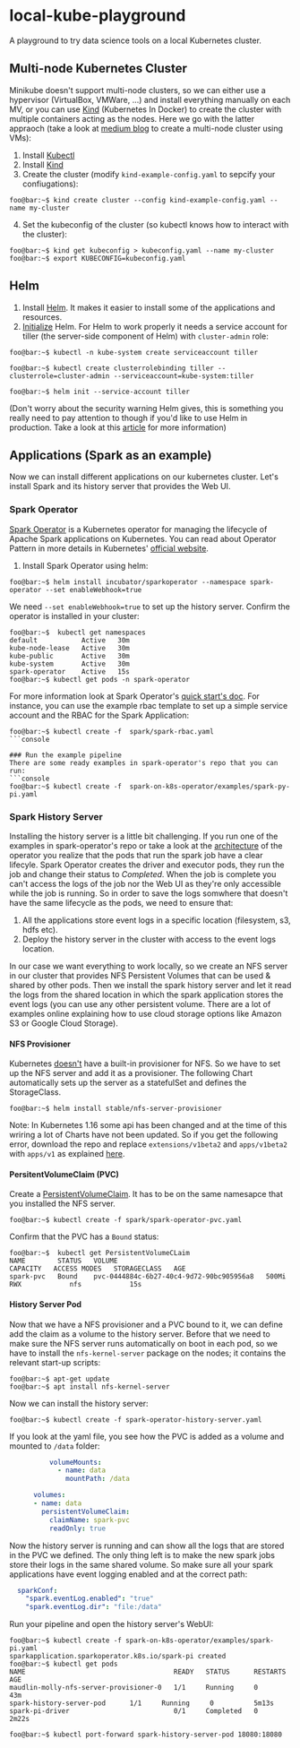 # local-kube-playground
A playground to try data science tools on a local Kubernetes cluster. 


## Multi-node Kubernetes Cluster
Minikube doesn't support multi-node clusters, so we can either use a hypervisor (VirtualBox, VMWare, ...) and install everything manually on each MV, or you can use [Kind](https://github.com/kubernetes-sigs/kind) (Kubernetes In Docker) to create the cluster with multiple containers acting as the nodes. Here we go with the latter appraoch (take a look at [medium blog](https://medium.com/@raj10x/multi-node-kubernetes-cluster-with-vagrant-virtualbox-and-kubeadm-9d3eaac28b98) to create a multi-node cluster using VMs):

1. Install [Kubectl](https://kubernetes.io/docs/tasks/tools/install-kubectl/)
2. Install [Kind](https://kind.sigs.k8s.io/docs/user/quick-start/)
3. Create the cluster (modify `kind-example-config.yaml` to sepcify your confiugations):  
```console
foo@bar:~$ kind create cluster --config kind-example-config.yaml --name my-cluster
```
4. Set the kubeconfig of the cluster (so kubectl knows how to interact with the cluster):
```console
foo@bar:~$ kind get kubeconfig > kubeconfig.yaml --name my-cluster
foo@bar:~$ export KUBECONFIG=kubeconfig.yaml 
```

## Helm
1. Install [Helm](https://helm.sh/docs/intro/install/). It makes it easier to install some of the applications and resources.
2. [Initialize](https://rancher.com/docs/rancher/v2.x/en/installation/ha/helm-init/) Helm. For Helm to work properly it needs a service account for tiller (the server-side component of Helm) with `cluster-admin` role:
```console
foo@bar:~$ kubectl -n kube-system create serviceaccount tiller

foo@bar:~$ kubectl create clusterrolebinding tiller --clusterrole=cluster-admin --serviceaccount=kube-system:tiller

foo@bar:~$ helm init --service-account tiller
```
(Don't worry about the security warning Helm gives, this is something you really need to pay attention to though if you'd like to use Helm in production. Take a look at this [article](https://engineering.bitnami.com/articles/running-helm-in-production.html) for more information)

## Applications (Spark as an example)
Now we can install different applications on our kubernetes cluster. Let's install Spark and its history server that provides the Web UI.

### Spark Operator
[Spark Operator](https://github.com/GoogleCloudPlatform/spark-on-k8s-operator) is a Kubernetes operator for managing the lifecycle of Apache Spark applications on Kubernetes. You can read about Operator Pattern in more details in Kubernetes' [official website](https://kubernetes.io/docs/concepts/extend-kubernetes/operator/). 
1. Install Spark Operator using helm:
```console
foo@bar:~$ helm install incubator/sparkoperator --namespace spark-operator --set enableWebhook=true
```
We need `--set enableWebhook=true` to set up the history server. 
Confirm the operator is installed in your cluster:
```console
foo@bar:~$  kubectl get namespaces
default           Active   30m
kube-node-lease   Active   30m
kube-public       Active   30m
kube-system       Active   30m
spark-operator    Active   15s
foo@bar:~$ kubectl get pods -n spark-operator
```
For more information look at Spark Operator's [quick start's doc](https://github.com/GoogleCloudPlatform/spark-on-k8s-operator/blob/master/docs/quick-start-guide.md). For instance, you can use the example rbac template to set up a simple service account and the RBAC for the Spark Application:
```console
foo@bar:~$ kubectl create -f  spark/spark-rbac.yaml
```console

### Run the example pipeline
There are some ready examples in spark-operator's repo that you can run:
```console
foo@bar:~$ kubectl create -f  spark-on-k8s-operator/examples/spark-py-pi.yaml
```

### Spark History Server
Installing the history server is a little bit challenging. If you run one of the examples in spark-operator's repo or take a look at the [architecture](https://github.com/GoogleCloudPlatform/spark-on-k8s-operator/blob/master/docs/architecture-diagram.png) of the operator you realize that the pods that run the spark job have a clear lifecyle. Spark Operator creates the driver and executor pods, they run the job and change their status to _Completed_. When the job is complete you can't access the logs of the job nor the Web UI as they're only accessible while the job is running. 
So in order to save the logs somwhere that doesn't have the same lifecycle as the pods, we need to ensure that:
1. All the applications store event logs in a specific location (filesystem, s3, hdfs etc).
2. Deploy the history server in the cluster with access to the event logs location.

In our case we want everything to work locally, so we create an NFS server in our cluster that provides NFS Persistent Volumes that can be used & shared by other pods. Then we install the spark history server and let it read the logs from the shared location in which the spark application stores the event logs (you can use any other persistent volume. There are a lot of examples online explaining how to use cloud storage options like Amazon S3 or Google Cloud Storage).

#### NFS Provisioner
Kubernetes [doesn't](https://kubernetes.io/docs/concepts/storage/persistent-volumes/) have a built-in provisioner for NFS. So we have to set up the NFS server and add it as a provisioner. The following Chart automatically sets up the server as a statefulSet and defines the StorageClass.
```console
foo@bar:~$ helm install stable/nfs-server-provisioner
```
Note: In Kubernetes 1.16 some api has been changed and at the time of this wriring a lot of Charts have not been updated. So if you get the following error, download the repo and replace `extensions/v1beta2` and `apps/v1beta2` with `apps/v1` as explained [here](https://kubernetes.io/blog/2019/09/18/kubernetes-1-16-release-announcement/).

#### PersitentVolumeClaim (PVC)
Create a [PersistentVolumeClaim](https://kubernetes.io/docs/concepts/storage/persistent-volumes/#persistentvolumeclaims). It has to be on the same namesapce that you installed the NFS server.
```console
foo@bar:~$ kubectl create -f spark/spark-operator-pvc.yaml
```
Confirm that the PVC has a `Bound` status:
```console
foo@bar:~$  kubectl get PersistentVolumeCLaim
NAME        STATUS   VOLUME                                     CAPACITY   ACCESS MODES   STORAGECLASS   AGE
spark-pvc   Bound    pvc-0444884c-6b27-40c4-9d72-90bc905956a8   500Mi      RWX            nfs            15s
```

#### History Server Pod
Now that we have a NFS provisioner and a PVC bound to it, we can define add the claim as a volume to the history server. Before that we need to make sure the NFS server runs automatically on boot in each pod, so we have to install the `nfs-kernel-server` package on the nodes; it contains the relevant start-up scripts:
```console
foo@bar:~$ apt-get update
foo@bar:~$ apt install nfs-kernel-server
```

Now we can install the history server:
```console
foo@bar:~$ kubectl create -f spark-operator-history-server.yaml
```
If you look at the yaml file, you see how the PVC is added as a volume and mounted to `/data` folder:
```yaml
          volumeMounts:
            - name: data
              mountPath: /data

      volumes:
      - name: data
        persistentVolumeClaim:
          claimName: spark-pvc
          readOnly: true
```

Now the history server is running and can show all the logs that are stored in the PVC we defined. The only thing left is to make the new spark jobs store their logs in the same shared volume. So make sure all your spark applications have event logging enabled and at the correct path:
```yaml
  sparkConf:
    "spark.eventLog.enabled": "true"
    "spark.eventLog.dir": "file:/data"
```

Run your pipeline and open the history server's WebUI:
```console
foo@bar:~$ kubectl create -f spark-on-k8s-operator/examples/spark-pi.yaml
sparkapplication.sparkoperator.k8s.io/spark-pi created
foo@bar:~$ kubectl get pods
NAME                                     READY   STATUS      RESTARTS   AGE
maudlin-molly-nfs-server-provisioner-0   1/1     Running     0          43m
spark-history-server-pod      1/1     Running     0          5m13s
spark-pi-driver                          0/1     Completed   0          2m22s

foo@bar:~$ kubectl port-forward spark-history-server-pod 18080:18080











